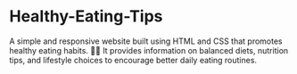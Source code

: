 # Healthy-Eating-Tips
A simple and responsive website built using HTML and CSS that promotes healthy eating habits. 🍎🥦 It provides information on balanced diets, nutrition tips, and lifestyle choices to encourage better daily eating routines.
